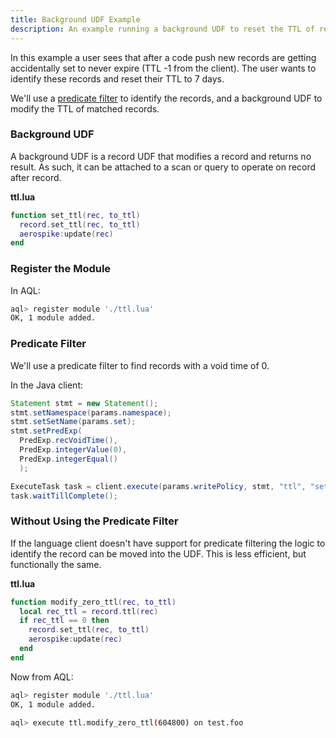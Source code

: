 ```yaml
---
title: Background UDF Example
description: An example running a background UDF to reset the TTL of records in a set.
---
```


In this example a user sees that after a code push new records are getting
accidentally set to never expire (TTL -1 from the client). The user wants to
identify these records and reset their TTL to 7 days.

We'll use a [predicate filter](/docs/guide/predicate.html)
to identify the records, and a background UDF to modify the TTL of matched records.

### Background UDF

A background UDF is a record UDF that modifies a record and returns no result.
As such, it can be attached to a scan or query to operate on record after
record.

**ttl.lua**

```lua
function set_ttl(rec, to_ttl)
  record.set_ttl(rec, to_ttl)
  aerospike:update(rec)
end
```

### Register the Module

In AQL:

```bash
aql> register module './ttl.lua'
OK, 1 module added.
```

### Predicate Filter

We'll use a predicate filter to find records with a void time of 0.

In the Java client:

```java
Statement stmt = new Statement();
stmt.setNamespace(params.namespace);
stmt.setSetName(params.set);
stmt.setPredExp(
  PredExp.recVoidTime(),
  PredExp.integerValue(0),
  PredExp.integerEqual()
  );

ExecuteTask task = client.execute(params.writePolicy, stmt, "ttl", "set_ttl", Value.IntegerValue(604800));
task.waitTillComplete();
```

### Without Using the Predicate Filter

If the language client doesn't have support for predicate filtering the logic to
identify the record can be moved into the UDF. This is less efficient, but
functionally the same.

**ttl.lua**

```lua
function modify_zero_ttl(rec, to_ttl)
  local rec_ttl = record.ttl(rec)
  if rec_ttl == 0 then
    record.set_ttl(rec, to_ttl)
    aerospike:update(rec)
  end
end
```

Now from AQL:

```bash
aql> register module './ttl.lua'
OK, 1 module added.

aql> execute ttl.modify_zero_ttl(604800) on test.foo
```
